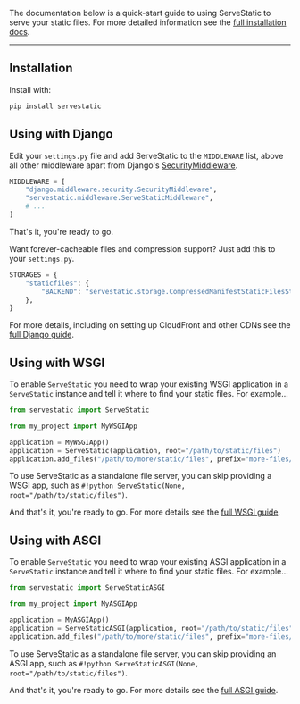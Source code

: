The documentation below is a quick-start guide to using ServeStatic to serve your static files. For more detailed information see the [full installation docs](django.md).

---

## Installation

Install with:

```bash linenums="0"
pip install servestatic
```

## Using with Django

Edit your `settings.py` file and add ServeStatic to the `MIDDLEWARE` list, above all other middleware apart from Django's [SecurityMiddleware](https://docs.djangoproject.com/en/stable/ref/middleware/#module-django.middleware.security).

```python linenums="0"
MIDDLEWARE = [
    "django.middleware.security.SecurityMiddleware",
    "servestatic.middleware.ServeStaticMiddleware",
    # ...
]
```

That's it, you're ready to go.

Want forever-cacheable files and compression support? Just add this to your `settings.py`.

```python linenums="0"
STORAGES = {
    "staticfiles": {
        "BACKEND": "servestatic.storage.CompressedManifestStaticFilesStorage",
    },
}
```

For more details, including on setting up CloudFront and other CDNs see the [full Django guide](django.md).

## Using with WSGI

To enable `ServeStatic` you need to wrap your existing WSGI application in a `ServeStatic` instance and tell it where to find your static files. For example...

```python
from servestatic import ServeStatic

from my_project import MyWSGIApp

application = MyWSGIApp()
application = ServeStatic(application, root="/path/to/static/files")
application.add_files("/path/to/more/static/files", prefix="more-files/")
```

To use ServeStatic as a standalone file server, you can skip providing a WSGI app, such as `#!python ServeStatic(None, root="/path/to/static/files")`.

And that's it, you're ready to go. For more details see the [full WSGI guide](wsgi.md).

## Using with ASGI

To enable `ServeStatic` you need to wrap your existing ASGI application in a `ServeStatic` instance and tell it where to find your static files. For example...

```python
from servestatic import ServeStaticASGI

from my_project import MyASGIApp

application = MyASGIApp()
application = ServeStaticASGI(application, root="/path/to/static/files")
application.add_files("/path/to/more/static/files", prefix="more-files/")
```

To use ServeStatic as a standalone file server, you can skip providing an ASGI app, such as `#!python ServeStaticASGI(None, root="/path/to/static/files")`.

And that's it, you're ready to go. For more details see the [full ASGI guide](asgi.md).
